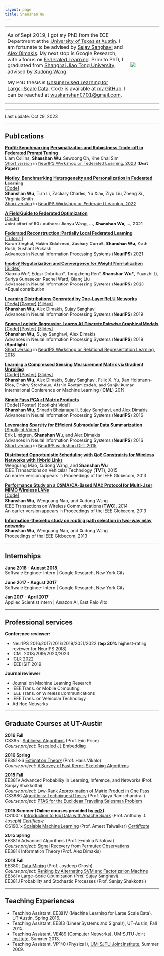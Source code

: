 ```yaml
---
layout: page
title: Shanshan Wu
---
```

  <table width="700" border="0" align="center" cellspacing="0" cellpadding="0">
    <tr>
     <td width="80%" valign="middle">
        <p>
        As of Sept 2019, I got my PhD from the ECE Department at the <a href="http://www.utexas.edu">University of Texas at Austin</a>. I am fortunate to be advised by <a href="http://users.ece.utexas.edu/~sanghavi/">Sujay Sanghavi</a> and <a href="http://users.ece.utexas.edu/~dimakis/">Alex Dimakis</a>. My next stop is Google Research, with a focus on <a href="https://federated.withgoogle.com/">Federated Learning</a>. Prior to PhD, I graduated from <a href="http://umji.sjtu.edu.cn">Shanghai Jiao Tong University</a>, advised by <a href="https://scholar.google.com/citations?user=oG2PlTsAAAAJ&hl=en">Xudong Wang</a>. 
       </p>
       <p>
       My PhD thesis is <a href="../files/thesis.pdf">Unsupervised Learning for Large-Scale Data</a>. Code is available at <a href="https://github.com/wushanshan">my GitHub</a>. I can be reached at <a href="mailto:wushanshan0701@gmail.com">wushanshan0701@gmail.com</a>. 
        </p> 
        </td>
        <td width="20%">
        <img src="../images/github_pic.jpg">
        </td>
      </tr>
      </table>

---

Last update: Oct 29, 2023

---

## Publications
[**Profit: Benchmarking Personalization and Robustness Trade-off in Federated Prompt Tuning**](https://arxiv.org/abs/2310.04627)  
Liam Collins, **Shanshan Wu**, Sewoong Oh, Khe Chai Sim  
[Short version](https://openreview.net/forum?id=5JsO2DClwk) in [NeurIPS Workshop on Federated Learning, 2023](https://federated-learning.org/fl@fm-neurips-2023/) (**Best Paper**)

[**Motley: Benchmarking Heterogeneity and Personalization in Federated Learning**](https://arxiv.org/abs/2206.09262)  
[\[Code\]](https://github.com/google-research/federated/tree/master/personalization_benchmark)  
**Shanshan Wu**, Tian Li, Zachary Charles, Yu Xiao, Ziyu Liu, Zheng Xu, Virginia Smith  
[Short version](https://openreview.net/forum?id=7vTCrWhNU_D) in [NeurIPS Workshop on Federated Learning, 2022](https://federated-learning.org/fl-neurips-2022/)


[**A Field Guide to Federated Optimization**](https://arxiv.org/abs/2107.06917)  
[\[Code\]](https://github.com/google-research/federated/tree/master/fedopt_guide)    
Joint effort of 50+ authors: Jianyu Wang, ..., **Shanshan Wu**, ..., 2021

[**Federated Reconstruction: Partially Local Federated Learning**](https://proceedings.neurips.cc/paper/2021/hash/5d44a2b0d85aa1a4dd3f218be6422c66-Abstract.html)  
[\[Tutorial\]](https://www.tensorflow.org/federated/tutorials/federated_reconstruction_for_matrix_factorization)  
Karan Singhal, Hakim Sidahmed, Zachary Garrett, **Shanshan Wu**, Keith Rush, Sushant Prakash  
Advances in Neural Information Processing Systems (**NeurIPS**) 2021

[**Implicit Regularization and Convergence for Weight Normalization**](https://arxiv.org/abs/1911.07956)  
[\[Slides\]](https://drive.google.com/file/d/1uxJ5pZutcV-pkT0_tfwD98DCkv7xULtr/view)  
Xiaoxia Wu\*, Edgar Dobriban\*, Tongzheng Ren\*, **Shanshan Wu\***, Yuanzhi Li, Suriya Gunasekar, Rachel Ward, Qiang Liu  
Advances in Neural Information Processing Systems (**NeurIPS**) 2020  
*Equal contribution  

[**Learning Distributions Generated by One-Layer ReLU Networks**](https://arxiv.org/abs/1909.01812)  
[\[Code\]](https://github.com/wushanshan/densityEstimation)  [\[Poster\]](https://github.com/wushanshan/densityEstimation/tree/master/poster)  [\[Slides\]](https://github.com/wushanshan/densityEstimation/tree/master/slides)  
**Shanshan Wu**, Alex Dimakis, Sujay Sanghavi  
Advances in Neural Information Processing Systems (**NeurIPS**) 2019

[**Sparse Logistic Regression Learns All Discrete Pairwise Graphical Models**](https://arxiv.org/abs/1810.11905)  
[\[Code\]](https://github.com/wushanshan/GraphLearn)  [\[Poster\]](https://github.com/wushanshan/GraphLearn/tree/master/poster)  [\[Slides\]](https://github.com/wushanshan/GraphLearn/tree/master/slides)  
**Shanshan Wu**, Sujay Sanghavi, Alex Dimakis  
Advances in Neural Information Processing Systems (**NeurIPS**) 2019 (**Spotlight**)  
[Short version](../files/GraphicalModel_workshop.pdf) in [NeurIPS Workshop on Relational Representation Learning, 2018](https://r2learning.github.io/) 

[**Learning a Compressed Sensing Measurement Matrix via Gradient Unrolling**](https://arxiv.org/abs/1806.10175)  
[\[Code\]](https://github.com/wushanshan/L1AE)  [\[Poster\]](https://github.com/wushanshan/L1AE/tree/master/poster)  [\[Slides\]](https://github.com/wushanshan/L1AE/tree/master/slides)  
**Shanshan Wu**, Alex Dimakis, Sujay Sanghavi, Felix X. Yu, Dan Holtmann-Rice, Dmitry Storcheus, Afshin Rostamizadeh, and Sanjiv Kumar  
International Conference on Machine Learning (**ICML**) 2019

[**Single Pass PCA of Matrix Products**](https://arxiv.org/abs/1610.06656)  
[\[Code\]](https://github.com/wushanshan/MatrixProductPCA)  [\[Poster\]](../files/OnePassPCAPoster.pdf)  [\[Spotlight Videl\]](https://youtu.be/Ir4-eNz6tOw)  
**Shanshan Wu**, Srinadh Bhojanapalli, Sujay Sanghavi, and Alex Dimakis  
Advances in Neural Information Processing Systems (**NeurIPS**) 2016

[**Leveraging Sparsity for Efficient Submodular Data Summarization**](http://erikml.com/leveraging-sparsity.pdf)  
[\[Spotlight Video\]](https://www.youtube.com/watch?v=9sKLx09bAAE)  
Erik Lindgren, **Shanshan Wu**, and Alex Dimakis  
Advances in Neural Information Processing Systems (**NeurIPS**) 2016  
[Short version](https://github.com/ErikML/sfl-easylsh) in [NeurIPS workshop OPT 2015](https://opt-ml.org/oldopt/opt15/cfp.html)

[**Distributed Opportunistic Scheduling with QoS Constraints for Wireless Networks with Hybrid Links**](../files/TVT.pdf)  
Wenguang Mao, Xudong Wang, and **Shanshan Wu**  
IEEE Transactions on Vehicular Technology (**TVT**), 2015  
An earlier version appears in Proceedings of the IEEE Globecom, 2013

[**Performance Study on a CSMA/CA-Based MAC Protocol for Multi-User MIMO Wireless LANs**](../files/MU-MIMO.pdf)  
[\[Code\]](https://github.com/wushanshan/MU-MIMO-WLAN)  
**Shanshan Wu**, Wenguang Mao, and Xudong Wang  
IEEE Transactions on Wireless Communications (**TWC**), 2014  
An earlier version appears in Proceedings of the IEEE Globecom, 2013

[**Information-theoretic study on routing path selection in two-way relay networks**](../files/TW-Relay.pdf)  
**Shanshan Wu**, Wenguang Mao, and Xudong Wang  
Proceedings of the IEEE Globecom, 2013

---

## Internships

**June 2018 - August 2018**  
Software Engineer Intern | Google Research, New York City  
<!--Boosting Random Features	
With Petros Mol and Natalia Ponomareva-->  

**June 2017 - August 2017**  
Software Engineer Intern | Google Research, New York City  
<!--Representation Learning for High-Dimensioanl Sparse Data  
With Dmitry Storcheus, Felix X. Yu, Dan Holtmann-Rice, Afshin Rostamizadeh, and Sanjiv Kumar-->

**Jan 2017 - April 2017**  
Applied Scientist Intern | Amazon AI, East Palo Alto  
<!--Joint Learning for Named Entity Recognition and Neural Machine Translation
With Hyokun Yun and Anima Anandkumar-->

---
## Professional services
**Conference reviewer:**
- NeurIPS 2016/2017/2018/2019/2021/2022 (**top 30%** highest-rating reviewer for NeurIPS 2018)
- ICML 2018/2019/2020/2023
- ICLR 2022
- IEEE ISIT 2019

**Journal reviewer:**
- Journal on Machine Learning Research
- IEEE Trans. on Mobile Computing 
- IEEE Trans. on Wireless Communications
- IEEE Trans. on Vehicular Technology
- Ad Hoc Networks

---

## Graduate Courses at UT-Austin

**2016 Fall**  
CS395T [Sublinear Algorithms](http://www.cs.utexas.edu/~ecprice/courses/sublinear/) (Prof. Eric Price)  
*Course project*: [Rescaled JL Embedding](../files/RescaledJL_project.pdf)

**2016 Spring**  
EE381K-6 [Estimation Theory](http://users.ece.utexas.edu/~hvikalo/ee381k6.html) (Prof. Haris Vikalo)        
*Course project*: [A Survey of Fast Kernel Sketching Algorithms](../files/EstTheory_project.pdf)

**2015 Fall**  
EE381V Advanced Probability in Learning, Inference, and Networks (Prof. Sanjay Shakkottai)    
*Course project*: [Low-Rank Approximation of Matrix Product in One Pass](../files/AdvProb_project.pdf)      
CS388G [Algorithms: Techniques/Theory](http://www.cs.utexas.edu/~vlr/courses/f15.388g/index.html) (Prof. Vijaya Ramachandran)  
*Course project*: [PTAS for the Euclidean Traveling Salesman Problem](../files/Algo_project.pdf)  

**2015 Summer (Online courses provided by [edX](https://www.edx.org/))**  
CS100.1x [Introduction to Big Data with Apache Spark](https://www.edx.org/course/introduction-big-data-apache-spark-uc-berkeleyx-cs100-1x) (Prof. Anthony D. Joseph) [*Certificate*](../files/Certificate1001x.pdf)  
CS190.1x [Scalable Machine Learning](https://www.edx.org/course/scalable-machine-learning-uc-berkeleyx-cs190-1x) (Prof. Ameet Talwalkar) [*Certificate*](../files/Certificate1901x.pdf)

**2015 Spring**  
EE381V Advanced Algorithms (Prof. Evdokia Nikolova)  
*Course project*: [Signal Recovery from Permuted Observations](../files/AdvAlgo_project.pdf)  
EE381K Information Theory (Prof. Alex Dimakis) 

**2014 Fall**   
EE380L [Data Mining](http://hercules.ece.utexas.edu/courses/ee380l-f14/) (Prof. Joydeep Ghosh)  
*Course project*: [Ranking by Alternating SVM and Factorization Machine](../files/DataMining_project.pdf)  
EE381V Large-Scale Optimization (Prof. Sujay Sanghavi)   
EE381J Probability and Stochastic Processes (Prof. Sanjay Shakkottai)  

---

## Teaching Experiences

- Teaching Assistant, EE381V (Machine Learning for Large Scale Data), UT-Austin, Spring 2016.  
- Teaching Assistant, EE313 (Linear Systems and Signals), UT-Austin, Fall 2014.  
- Teaching Assistant, VE489 (Computer Networks), [UM-SJTU Joint Institute](http://umji.sjtu.edu.cn/), Summer 2013.  
- Teaching Assistant, VP140 (Physics I), [UM-SJTU Joint Institute](http://umji.sjtu.edu.cn/), Summer 2009. 

